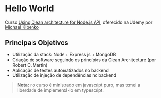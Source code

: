 # Hello World

Curso [Using Clean architecture for Node.js API](https://www.udemy.com/course/nodejs-api-with-clean-architecture/), oferecido na Udemy por [Michael Kibenko](https://www.udemy.com/user/michael-kibenko/)

## Principais Objetivos

- Utilização da stack: Node + Express js + MongoDB
- Criação de software seguindo os princípios da Clean Architecture (por Robert C. Martin)
- Aplicação de testes automatizados no backend
- Utilização de injeção de dependências no backend

> **Nota:** no curso é ministrado em javascript puro, mas tomei a liberdade de implementá-lo em typescript.
